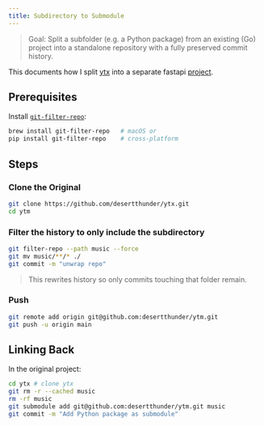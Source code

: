 ```yaml
---
title: Subdirectory to Submodule
---
```


> Goal: Split a subfolder (e.g. a Python package) from an existing (Go) project into a standalone repository with a fully preserved commit history.

This documents how I split [ytx](https://github.com/desertthunder/ytx) into a separate fastapi [project](https://github.com/desertthunder/ytm).

## Prerequisites

Install [`git-filter-repo`](https://github.com/newren/git-filter-repo):

```bash
brew install git-filter-repo   # macOS or
pip install git-filter-repo    # cross-platform
```

## Steps

### Clone the Original

```bash
git clone https://github.com/desertthunder/ytx.git
cd ytm
```

### Filter the history to only include the subdirectory

```bash
git filter-repo --path music --force
git mv music/**/* ./
git commit -m "unwrap repo"
```

> This rewrites history so only commits touching that folder remain.

### Push

```bash
git remote add origin git@github.com:desertthunder/ytm.git
git push -u origin main
```

## Linking Back

In the original project:

```bash
cd ytx # clone ytx
git rm -r --cached music
rm -rf music
git submodule add git@github.com:desertthunder/ytm.git music
git commit -m "Add Python package as submodule"
```
